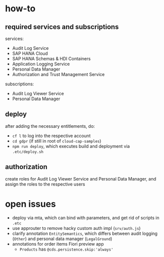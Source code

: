 # how-to

## required services and subscriptions

services:
- Audit Log Service
- SAP HANA Cloud
- SAP HANA Schemas & HDI Containers
- Application Logging Service
- Personal Data Manager
- Authorization and Trust Management Service

subscriptions:
- Audit Log Viewer Service
- Personal Data Manager

## deploy

after adding the necessary entitlements, do:
- `cf l` to log into the respective account
- `cd gdpr` (if still in root of `cloud-cap-samples`)
- `npm run deploy`, which executes build and deployment via `.etc/deploy.sh`

## authorization

create roles for Audit Log Viewer Service and Personal Data Manager, and assign the roles to the respective users

# open issues

- deploy via mta, which can bind with parameters, and get rid of scripts in `.etc`
- use approuter to remove hacky custom auth impl (`srv/auth.js`)
- clarify annotation `EntitySemantics`, which differs between audit logging (`Other`) and personal data manager (`LegalGround`)
- annotations for order items Fiori preview app
  + `Products` has `@cds.persistence.skip:'always'`

